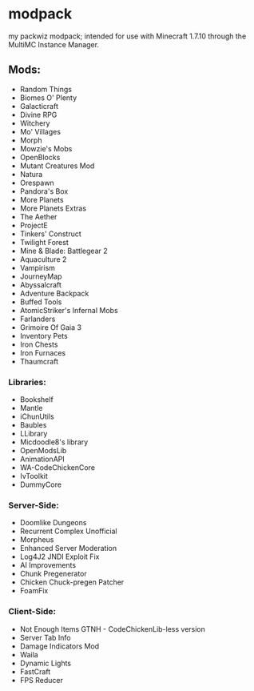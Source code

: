 # modpack

my packwiz modpack; intended for use with Minecraft 1.7.10 through the MultiMC Instance Manager.

## Mods:

  - Random Things
  - Biomes O' Plenty
  - Galacticraft
  - Divine RPG
  - Witchery
  - Mo' Villages
  - Morph
  - Mowzie's Mobs
  - OpenBlocks
  - Mutant Creatures Mod
  - Natura
  - Orespawn
  - Pandora's Box
  - More Planets
  - More Planets Extras
  - The Aether
  - ProjectE
  - Tinkers' Construct
  - Twilight Forest
  - Mine & Blade: Battlegear 2
  - Aquaculture 2
  - Vampirism
  - JourneyMap
  - Abyssalcraft
  - Adventure Backpack
  - Buffed Tools
  - AtomicStriker's Infernal Mobs
  - Farlanders
  - Grimoire Of Gaia 3
  - Inventory Pets
  - Iron Chests
  - Iron Furnaces
  - Thaumcraft

### Libraries:

  - Bookshelf
  - Mantle
  - iChunUtils
  - Baubles
  - LLibrary
  - Micdoodle8's library
  - OpenModsLib
  - AnimationAPI
  - WA-CodeChickenCore
  - IvToolkit
  - DummyCore

### Server-Side:

  - Doomlike Dungeons
  - Recurrent Complex Unofficial
  - Morpheus
  - Enhanced Server Moderation
  - Log4J2 JNDI Exploit Fix
  - AI Improvements
  - Chunk Pregenerator
  - Chicken Chuck-pregen Patcher
  - FoamFix


### Client-Side:

  - Not Enough Items GTNH - CodeChickenLib-less version
  - Server Tab Info
  - Damage Indicators Mod
  - Waila
  - Dynamic Lights
  - FastCraft
  - FPS Reducer


